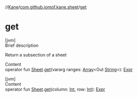 //[Kane](../index.md)/[com.github.jomof.kane.sheet](index.md)/[get](get.md)



# get  
[jvm]  
Brief description  


Return a subsection of a sheet

  
Content  
operator fun [Sheet](-sheet/index.md).[get](get.md)(vararg ranges: [Array](https://kotlinlang.org/api/latest/jvm/stdlib/kotlin/-array/index.html)<Out [String](https://kotlinlang.org/api/latest/jvm/stdlib/kotlin/-string/index.html)>): [Expr](../com.github.jomof.kane/-expr/index.md)  


[jvm]  
Content  
operator fun [Sheet](-sheet/index.md).[get](get.md)(column: [Int](https://kotlinlang.org/api/latest/jvm/stdlib/kotlin/-int/index.html), row: [Int](https://kotlinlang.org/api/latest/jvm/stdlib/kotlin/-int/index.html)): [Expr](../com.github.jomof.kane/-expr/index.md)  



